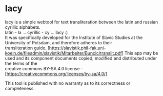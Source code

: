 # lacy
lacy is a simple webtool for text transliteration between the latin and russian cyrillic alphabets.\
latin - la ... cyrillic - cy ... lacy :)\
It was specifically developed for the Institute of Slavic Studies at the University of Potsdam, and therefore adheres to their\
transliteration guide. [https://slavistik.phil-fak.uni-koeln.de/fileadmin/slavistik/Mitarbeiter/Buncic/translit.pdf]
This app may be used and its component documents copied, modified and distributed under the terms of the\
creative commons BY-SA 4.0 license - [https://creativecommons.org/licenses/by-sa/4.0/]

This tool is published with no warranty as to its correctness or completeness.
